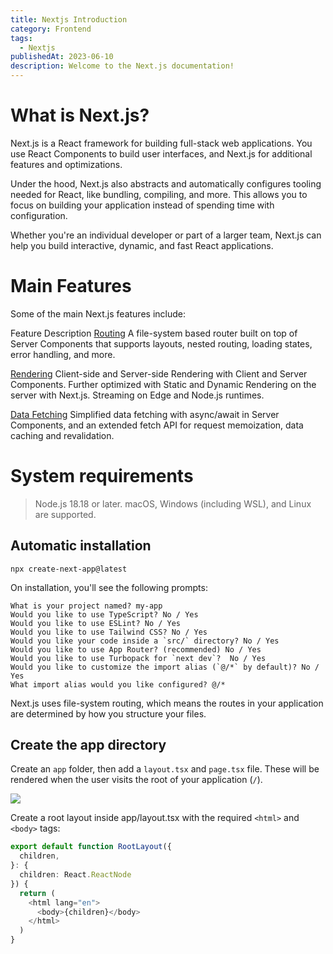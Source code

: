 ```yaml
---
title: Nextjs Introduction
category: Frontend
tags:
  - Nextjs
publishedAt: 2023-06-10
description: Welcome to the Next.js documentation!
---
```


# What is Next.js?
Next.js is a React framework for building full-stack web applications. You use React Components to build user interfaces, and Next.js for additional features and optimizations.

Under the hood, Next.js also abstracts and automatically configures tooling needed for React, like bundling, compiling, and more. This allows you to focus on building your application instead of spending time with configuration.

Whether you're an individual developer or part of a larger team, Next.js can help you build interactive, dynamic, and fast React applications.


# Main Features

Some of the main Next.js features include:

Feature	Description
[Routing](https://nextjs.org/docs/app/building-your-application/routing)	A file-system based router built on top of Server Components that supports layouts, nested routing, loading states, error handling, and more.

[Rendering](https://nextjs.org/docs/app/building-your-application/rendering)	Client-side and Server-side Rendering with Client and Server Components. Further optimized with Static and Dynamic Rendering on the server with Next.js. Streaming on Edge and Node.js runtimes.

[Data Fetching](https://nextjs.org/docs/app/building-your-application/data-fetching)	Simplified data fetching with async/await in Server Components, and an extended fetch API for request memoization, data caching and revalidation.

# System requirements
> Node.js 18.18 or later.
> macOS, Windows (including WSL), and Linux are supported.

## Automatic installation
```shell
npx create-next-app@latest
```
On installation, you'll see the following prompts:
```shell
What is your project named? my-app
Would you like to use TypeScript? No / Yes
Would you like to use ESLint? No / Yes
Would you like to use Tailwind CSS? No / Yes
Would you like your code inside a `src/` directory? No / Yes
Would you like to use App Router? (recommended) No / Yes
Would you like to use Turbopack for `next dev`?  No / Yes
Would you like to customize the import alias (`@/*` by default)? No / Yes
What import alias would you like configured? @/*
```

Next.js uses file-system routing, which means the routes in your application are determined by how you structure your files.

## Create the app directory

Create an `app` folder, then add a `layout.tsx` and `page.tsx` file. These will be rendered when the user visits the root of your application (`/`).

![](https://nextjs.org/_next/image?url=https%3A%2F%2Fh8DxKfmAPhn8O0p3.public.blob.vercel-storage.com%2Fdocs%2Flight%2Fapp-getting-started.png&w=1920&q=75)

Create a root layout inside app/layout.tsx with the required `<html>` and `<body>` tags:

```typescript
export default function RootLayout({
  children,
}: {
  children: React.ReactNode
}) {
  return (
    <html lang="en">
      <body>{children}</body>
    </html>
  )
}
```


